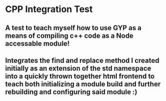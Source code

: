 # CPP Integration Test
## A test to teach myself how to use GYP as a means of compiling c++ code as a Node accessable module!
## Integrates the find and replace method I created initially as an extension of the std namespace into a quickly thrown together html frontend to teach both initializing a module build and further rebuilding and configuring said module :)
